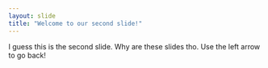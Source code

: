 ```yaml
---
layout: slide
title: "Welcome to our second slide!"
---
```

I guess this is the second slide.
Why are these slides tho.
Use the left arrow to go back!

